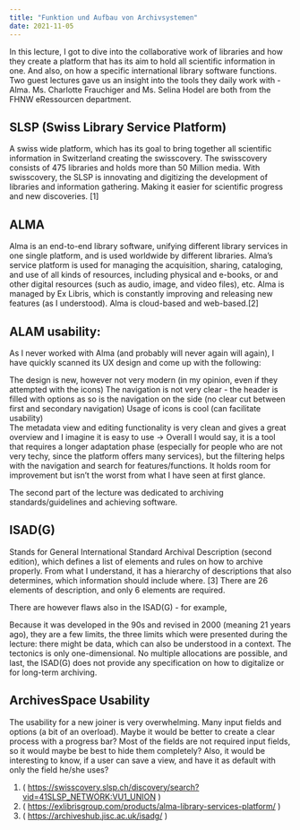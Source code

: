 ```yaml
---
title: "Funktion und Aufbau von Archivsystemen"
date: 2021-11-05
---
```

In this lecture, I got to dive into the collaborative work of libraries and how they create a platform that has its aim to hold all scientific information in one. And also, on how a specific international library software functions. Two guest lectures gave us an insight into the tools they daily work with - Alma. Ms. Charlotte Frauchiger and Ms. Selina Hodel are both from the FHNW eRessourcen department. 

## SLSP (Swiss Library Service Platform)
A swiss wide platform, which has its goal to bring together all scientific information in Switzerland creating the swisscovery. The swisscovery consists of 475 libraries and holds more than 50 Million media. With swisscovery, the SLSP is innovating and digitizing the development of libraries and information gathering. Making it easier for scientific progress and new discoveries. [1]

## ALMA
Alma is an end-to-end library software, unifying different library services in one single platform, and is used worldwide by different libraries. Alma’s service platform is used for managing the acquisition, sharing, cataloging, and use of all kinds of resources, including physical and e-books, or and other digital resources (such as audio, image, and video files), etc. Alma is managed by Ex Libris, which is constantly improving and releasing new features (as I understood). Alma is cloud-based and web-based.[2]

## ALAM usability: 

As I never  worked with Alma (and probably will never again will again), I have quickly scanned its UX design and come up with the following: 

The design is new, however not very modern (in my opinion, even if they attempted with the icons) 
The navigation is not very clear - the header is filled with options as so is the navigation on the side (no clear cut between first and secondary navigation)
Usage of icons is cool (can facilitate usability)  
The metadata view and editing functionality is very clean and gives a great overview and I imagine it is easy to use
→ Overall I would say, it is a tool that requires a longer adaptation phase (especially for people who are not very techy, since the platform offers many services), but the filtering helps with the navigation and search for features/functions. It holds room for improvement but isn’t the worst from what I have seen at first glance. 

The second part of the lecture was dedicated to archiving standards/guidelines and achieving software. 

## ISAD(G)
Stands for General International Standard Archival Description (second edition), which defines a list of elements and rules on how to archive properly. From what I understand, it has a hierarchy of descriptions that also determines, which information should include where. [3] There are 26 elements of description, and only 6 elements are required. 

There are however flaws also in the ISAD(G) - for example, 

Because it was developed in the 90s and revised in 2000 (meaning 21 years ago), they are a few limits, the three limits which were presented during the lecture:
there might be data, which can also be understood in a context. The tectonics is only one-dimensional. No multiple allocations are possible, and last, the ISAD(G) does not provide any specification on how to digitalize or for long-term archiving. 

## ArchivesSpace Usability
The usability for a new joiner is very overwhelming. Many input fields and options (a bit of an overload). Maybe it would be better to create a clear process with a progress bar? Most of the fields are not required input fields, so it would maybe be best to hide them completely? Also, it would be interesting to know, if a user can save a view, and have it as default with only the field he/she uses?


1. ( https://swisscovery.slsp.ch/discovery/search?vid=41SLSP_NETWORK:VU1_UNION )
2. ( https://exlibrisgroup.com/products/alma-library-services-platform/ )
3. ( https://archiveshub.jisc.ac.uk/isadg/ )

